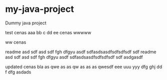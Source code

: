# my-java-project
Dummy java project
   
test cenas aaa bb c dd ee cenas wwwww

ww cenas

readme asd sdf asd sdf fgh dfgyu  asdf sdfasdsasdfsdfsdfsdf sdf 
readme asd sdf asd sdf fgh dfgyu  asdf sdfasdsasdfsdfsdfsdf sdf asdgasdf

updated cenas bla as qwe as as qw as as as qwesdf eee uuu yyy dfg ghj dd f dfg
 asdads        